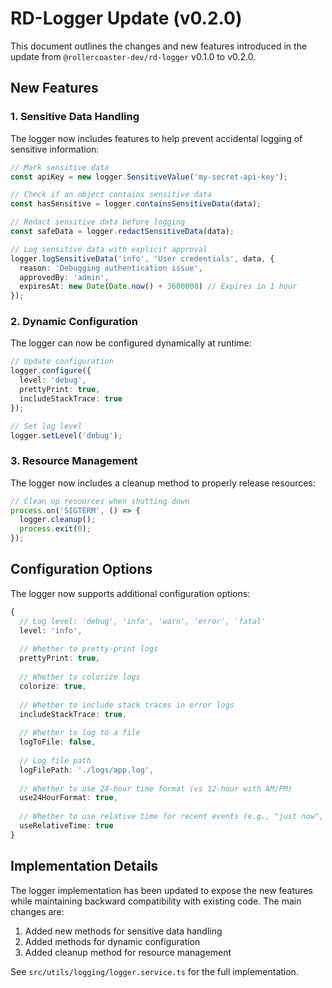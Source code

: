 # RD-Logger Update (v0.2.0)

This document outlines the changes and new features introduced in the update from `@rollercoaster-dev/rd-logger` v0.1.0 to v0.2.0.

## New Features

### 1. Sensitive Data Handling

The logger now includes features to help prevent accidental logging of sensitive information:

```typescript
// Mark sensitive data
const apiKey = new logger.SensitiveValue('my-secret-api-key');

// Check if an object contains sensitive data
const hasSensitive = logger.containsSensitiveData(data);

// Redact sensitive data before logging
const safeData = logger.redactSensitiveData(data);

// Log sensitive data with explicit approval
logger.logSensitiveData('info', 'User credentials', data, {
  reason: 'Debugging authentication issue',
  approvedBy: 'admin',
  expiresAt: new Date(Date.now() + 3600000) // Expires in 1 hour
});
```

### 2. Dynamic Configuration

The logger can now be configured dynamically at runtime:

```typescript
// Update configuration
logger.configure({
  level: 'debug',
  prettyPrint: true,
  includeStackTrace: true
});

// Set log level
logger.setLevel('debug');
```

### 3. Resource Management

The logger now includes a cleanup method to properly release resources:

```typescript
// Clean up resources when shutting down
process.on('SIGTERM', () => {
  logger.cleanup();
  process.exit(0);
});
```

## Configuration Options

The logger now supports additional configuration options:

```typescript
{
  // Log level: 'debug', 'info', 'warn', 'error', 'fatal'
  level: 'info',
  
  // Whether to pretty-print logs
  prettyPrint: true,
  
  // Whether to colorize logs
  colorize: true,
  
  // Whether to include stack traces in error logs
  includeStackTrace: true,
  
  // Whether to log to a file
  logToFile: false,
  
  // Log file path
  logFilePath: './logs/app.log',
  
  // Whether to use 24-hour time format (vs 12-hour with AM/PM)
  use24HourFormat: true,
  
  // Whether to use relative time for recent events (e.g., "just now", "2 minutes ago")
  useRelativeTime: true
}
```

## Implementation Details

The logger implementation has been updated to expose the new features while maintaining backward compatibility with existing code. The main changes are:

1. Added new methods for sensitive data handling
2. Added methods for dynamic configuration
3. Added cleanup method for resource management

See `src/utils/logging/logger.service.ts` for the full implementation.
